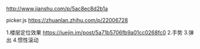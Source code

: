 http://www.jianshu.com/p/5ac8ec8d2b1a

picker.js
https://zhuanlan.zhihu.com/p/22006728


1.楼层定位效果
https://juejin.im/post/5a71b5706fb9a01cc0268fc0
2.手势
3.弹出
4.惯性滚动
